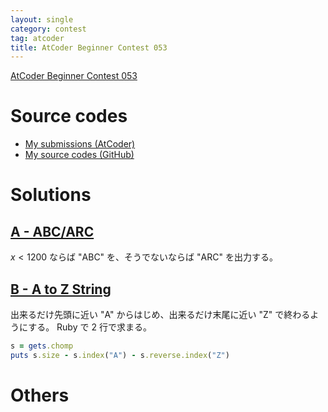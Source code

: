 ```yaml
---
layout: single
category: contest
tag: atcoder
title: AtCoder Beginner Contest 053
---
```


[AtCoder Beginner Contest 053](https://atcoder.jp/contests/abc053)

# Source codes

- [My submissions (AtCoder)](https://atcoder.jp/contests/abc053/submissions?f.User=kazunetakahashi)
- [My source codes (GitHub)](https://github.com/kazunetakahashi/atcoder/tree/master/2018/1122_ABC053)

# Solutions

## [A - ABC/ARC](https://atcoder.jp/contests/abc053/tasks/abc053_a)

$x < 1200$ ならば "ABC" を、そうでないならば "ARC" を出力する。

## [B - A to Z String](https://atcoder.jp/contests/abc053/tasks/abc053_b)

出来るだけ先頭に近い "A" からはじめ、出来るだけ末尾に近い "Z" で終わるようにする。 Ruby で 2 行で求まる。

```ruby
s = gets.chomp
puts s.size - s.index("A") - s.reverse.index("Z")
```

# Others
